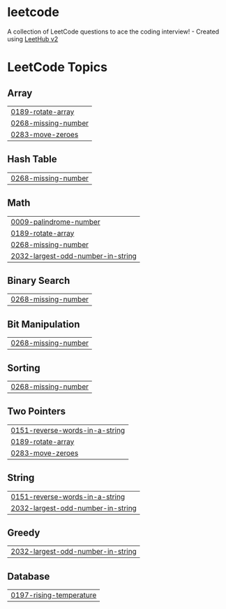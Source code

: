 # leetcode
A collection of LeetCode questions to ace the coding interview! - Created using [LeetHub v2](https://github.com/arunbhardwaj/LeetHub-2.0)

<!---LeetCode Topics Start-->
# LeetCode Topics
## Array
|  |
| ------- |
| [0189-rotate-array](https://github.com/HarshSehota/leetcode/tree/master/0189-rotate-array) |
| [0268-missing-number](https://github.com/HarshSehota/leetcode/tree/master/0268-missing-number) |
| [0283-move-zeroes](https://github.com/HarshSehota/leetcode/tree/master/0283-move-zeroes) |
## Hash Table
|  |
| ------- |
| [0268-missing-number](https://github.com/HarshSehota/leetcode/tree/master/0268-missing-number) |
## Math
|  |
| ------- |
| [0009-palindrome-number](https://github.com/HarshSehota/leetcode/tree/master/0009-palindrome-number) |
| [0189-rotate-array](https://github.com/HarshSehota/leetcode/tree/master/0189-rotate-array) |
| [0268-missing-number](https://github.com/HarshSehota/leetcode/tree/master/0268-missing-number) |
| [2032-largest-odd-number-in-string](https://github.com/HarshSehota/leetcode/tree/master/2032-largest-odd-number-in-string) |
## Binary Search
|  |
| ------- |
| [0268-missing-number](https://github.com/HarshSehota/leetcode/tree/master/0268-missing-number) |
## Bit Manipulation
|  |
| ------- |
| [0268-missing-number](https://github.com/HarshSehota/leetcode/tree/master/0268-missing-number) |
## Sorting
|  |
| ------- |
| [0268-missing-number](https://github.com/HarshSehota/leetcode/tree/master/0268-missing-number) |
## Two Pointers
|  |
| ------- |
| [0151-reverse-words-in-a-string](https://github.com/HarshSehota/leetcode/tree/master/0151-reverse-words-in-a-string) |
| [0189-rotate-array](https://github.com/HarshSehota/leetcode/tree/master/0189-rotate-array) |
| [0283-move-zeroes](https://github.com/HarshSehota/leetcode/tree/master/0283-move-zeroes) |
## String
|  |
| ------- |
| [0151-reverse-words-in-a-string](https://github.com/HarshSehota/leetcode/tree/master/0151-reverse-words-in-a-string) |
| [2032-largest-odd-number-in-string](https://github.com/HarshSehota/leetcode/tree/master/2032-largest-odd-number-in-string) |
## Greedy
|  |
| ------- |
| [2032-largest-odd-number-in-string](https://github.com/HarshSehota/leetcode/tree/master/2032-largest-odd-number-in-string) |
## Database
|  |
| ------- |
| [0197-rising-temperature](https://github.com/HarshSehota/leetcode/tree/master/0197-rising-temperature) |
<!---LeetCode Topics End-->